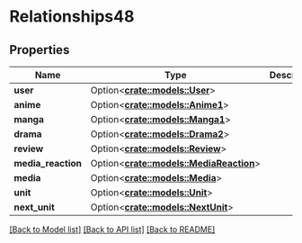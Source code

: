 # Relationships48

## Properties

Name | Type | Description | Notes
------------ | ------------- | ------------- | -------------
**user** | Option<[**crate::models::User**](user.md)> |  | [optional]
**anime** | Option<[**crate::models::Anime1**](anime1.md)> |  | [optional]
**manga** | Option<[**crate::models::Manga1**](manga1.md)> |  | [optional]
**drama** | Option<[**crate::models::Drama2**](drama2.md)> |  | [optional]
**review** | Option<[**crate::models::Review**](review.md)> |  | [optional]
**media_reaction** | Option<[**crate::models::MediaReaction**](mediaReaction.md)> |  | [optional]
**media** | Option<[**crate::models::Media**](media.md)> |  | [optional]
**unit** | Option<[**crate::models::Unit**](unit.md)> |  | [optional]
**next_unit** | Option<[**crate::models::NextUnit**](nextUnit.md)> |  | [optional]

[[Back to Model list]](../README.md#documentation-for-models) [[Back to API list]](../README.md#documentation-for-api-endpoints) [[Back to README]](../README.md)


